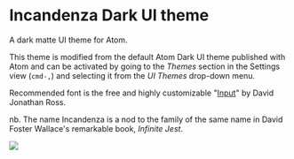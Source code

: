 # Incandenza Dark UI theme

A dark matte UI theme for Atom.

This theme is modified from the default Atom Dark UI theme published with Atom
and can be activated by going to the _Themes_ section in the Settings view
(`cmd-,`) and selecting it from the _UI Themes_ drop-down menu.

Recommended font is the free and highly customizable "[Input](http://input.fontbureau.com/ "Input: Fonts for Code")" by David Jonathan Ross.

nb. The name Incandenza is a nod to the family of the same name in David Foster Wallace's remarkable book, _Infinite Jest_.

![](https://f.cloud.github.com/assets/671378/2265086/c6897dba-9e7b-11e3-945d-551cac610717.png)
